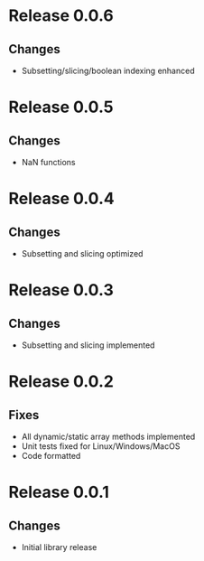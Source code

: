 # Release 0.0.6
## Changes
* Subsetting/slicing/boolean indexing enhanced

# Release 0.0.5
## Changes
* NaN functions

# Release 0.0.4
## Changes
* Subsetting and slicing optimized

# Release 0.0.3
## Changes
* Subsetting and slicing implemented

# Release 0.0.2
## Fixes
* All dynamic/static array methods implemented
* Unit tests fixed for Linux/Windows/MacOS
* Code formatted

# Release 0.0.1
## Changes
* Initial library release

